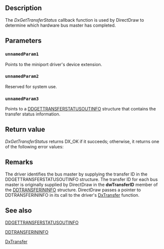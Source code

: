 ## Description

The *DxGetTransferStatus* callback function is used by DirectDraw to determine which hardware bus master has completed.

## Parameters

### `unnamedParam1`
Points to the miniport driver's device extension.

### `unnamedParam2`
Reserved for system use.

### `unnamedParam3`
Points to a [DDGETTRANSFERSTATUSOUTINFO](https://learn.microsoft.com/windows/desktop/api/dxmini/ns-dxmini-ddgettransferstatusoutinfo) structure that contains the transfer status information.

## Return value

*DxGetTransferStatus* returns DX_OK if it succeeds; otherwise, it returns one of the following error values:

## Remarks

The driver identifies the bus master by supplying the transfer ID in the DDGETTRANSFERSTATUSOUTINFO structure. The transfer ID for each bus master is originally supplied by DirectDraw in the **dwTransferID** member of the [DDTRANSFERININFO](https://learn.microsoft.com/windows/desktop/api/dxmini/ns-dxmini-ddtransferininfo) structure. DirectDraw passes a pointer to DDTRANSFERININFO in its call to the driver's [DxTransfer](https://learn.microsoft.com/windows/desktop/api/dxmini/nc-dxmini-pdx_transfer) function.

## See also

[DDGETTRANSFERSTATUSOUTINFO](https://learn.microsoft.com/windows/desktop/api/dxmini/ns-dxmini-ddgettransferstatusoutinfo)

[DDTRANSFERININFO](https://learn.microsoft.com/windows/desktop/api/dxmini/ns-dxmini-ddtransferininfo)

[DxTransfer](https://learn.microsoft.com/windows/desktop/api/dxmini/nc-dxmini-pdx_transfer)